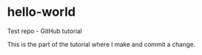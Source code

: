 # hello-world
Test repo - GitHub tutorial

This is the part of the tutorial where I make and commit a change. 
